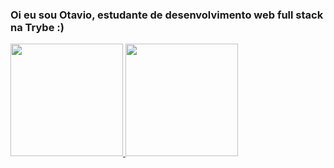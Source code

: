 ### Oi eu sou Otavio, estudante de desenvolvimento web full stack na Trybe :)

<div align="left">
  <a href="https://github.com/OtavioRL">
  <img height="180em" src="https://github-readme-stats.vercel.app/api?username=OtavioRL&show_icons=true&theme=tokyonight&include_all_commits=true&count_private=true"/>
  <img height="180em" src="https://github-readme-stats.vercel.app/api/top-langs/?username=OtavioRL&layout=compact&langs_count=7&theme=tokyonight"/>
</div>
